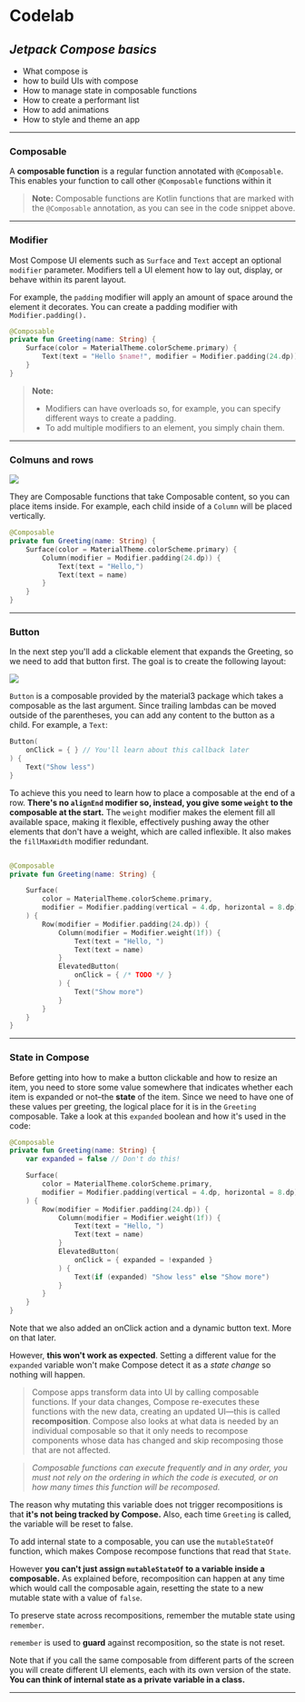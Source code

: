 # Codelab
## _Jetpack Compose basics_

* What compose is
* how to build UIs with compose
* How to manage state in composable functions
* How to create a performant list
* How to add animations
* How to style and theme an app

------------------------------------

### Composable
A **composable function** is a regular function annotated with `@Composable`. This enables your function to call other `@Composable` functions within it

> **Note:** Composable functions are Kotlin functions that are marked with the `@Composable` annotation, as you can see in the code snippet above.

------------------------------------

### Modifier

Most Compose UI elements such as `Surface` and `Text` accept an optional `modifier` parameter. Modifiers tell a UI element how to lay out, display, or behave within its parent layout.

For example, the `padding` modifier will apply an amount of space around the element it decorates. You can create a padding modifier with `Modifier.padding().`

```kotlin
@Composable
private fun Greeting(name: String) {
    Surface(color = MaterialTheme.colorScheme.primary) {
        Text(text = "Hello $name!", modifier = Modifier.padding(24.dp))
    }
}
```

> **Note:** 
> * Modifiers can have overloads so, for example, you can specify different ways to create a padding.
> * To add multiple modifiers to an element, you simply chain them.

------------------------------------

### Colmuns and rows
![](https://developer.android.com/static/codelabs/jetpack-compose-basics/img/518dbfad23ee1b05_1440.png)

They are Composable functions that take Composable content, so you can place items inside. For example, each child inside of a `Column` will be placed vertically.

```kotlin
@Composable
private fun Greeting(name: String) {
    Surface(color = MaterialTheme.colorScheme.primary) {
        Column(modifier = Modifier.padding(24.dp)) {
            Text(text = "Hello,")
            Text(text = name)
        }
    }
}
```
------------------------------------

### Button
In the next step you'll add a clickable element that expands the Greeting, so we need to add that button first. The goal is to create the following layout:

![](https://developer.android.com/static/codelabs/jetpack-compose-basics/img/eaf45a8dc0271a6f_1440.png)

`Button` is a composable provided by the material3 package which takes a composable as the last argument. Since trailing lambdas can be moved outside of the parentheses, you can add any content to the button as a child. For example, a `Text`:

```kotlin
Button(
    onClick = { } // You'll learn about this callback later
) {
    Text("Show less")
}
```

To achieve this you need to learn how to place a composable at the end of a row. **There's no `alignEnd` modifier so, instead, you give some `weight` to the composable at the start.** The `weight` modifier makes the element fill all available space, making it flexible, effectively pushing away the other elements that don't have a weight, which are called inflexible. It also makes the `fillMaxWidth` modifier redundant.

```kotlin

@Composable
private fun Greeting(name: String) {

    Surface(
        color = MaterialTheme.colorScheme.primary,
        modifier = Modifier.padding(vertical = 4.dp, horizontal = 8.dp)
    ) {
        Row(modifier = Modifier.padding(24.dp)) {
            Column(modifier = Modifier.weight(1f)) {
                Text(text = "Hello, ")
                Text(text = name)
            }
            ElevatedButton(
                onClick = { /* TODO */ }
            ) {
                Text("Show more")
            }
        }
    }
}

```

------------------------------------

### State in Compose

Before getting into how to make a button clickable and how to resize an item, you need to store some value somewhere that indicates whether each item is expanded or not–the **state** of the item. Since we need to have one of these values per greeting, the logical place for it is in the `Greeting` composable. Take a look at this `expanded` boolean and how it's used in the code:

```kotlin
@Composable
private fun Greeting(name: String) {
    var expanded = false // Don't do this!

    Surface(
        color = MaterialTheme.colorScheme.primary,
        modifier = Modifier.padding(vertical = 4.dp, horizontal = 8.dp)
    ) {
        Row(modifier = Modifier.padding(24.dp)) {
            Column(modifier = Modifier.weight(1f)) {
                Text(text = "Hello, ")
                Text(text = name)
            }
            ElevatedButton(
                onClick = { expanded = !expanded }
            ) {
                Text(if (expanded) "Show less" else "Show more")
            }
        }
    }
}
```

Note that we also added an onClick action and a dynamic button text. More on that later.

However, **this won't work as expected**. Setting a different value for the `expanded` variable won't make Compose detect it as a _state change_ so nothing will happen.

> Compose apps transform data into UI by calling composable functions. If your data changes, Compose re-executes these functions with the new data, creating an updated UI—this is called **recomposition**. Compose also looks at what data is needed by an individual composable so that it only needs to recompose components whose data has changed and skip recomposing those that are not affected.

> _Composable functions can execute frequently and in any order, you must not rely on the ordering in which the code is executed, or on how many times this function will be recomposed._ 

The reason why mutating this variable does not trigger recompositions is that **it's not being tracked by Compose.** Also, each time `Greeting` is called, the variable will be reset to false.

To add internal state to a composable, you can use the `mutableStateOf` function, which makes Compose recompose functions that read that `State`.

However **you can't just assign `mutableStateOf` to a variable inside a composable.** As explained before, recomposition can happen at any time which would call the composable again, resetting the state to a new mutable state with a value of `false`.

To preserve state across recompositions, remember the mutable state using `remember`.

`remember` is used to **guard** against recomposition, so the state is not reset.

Note that if you call the same composable from different parts of the screen you will create different UI elements, each with its own version of the state. **You can think of internal state as a private variable in a class.**

------------------------------------
